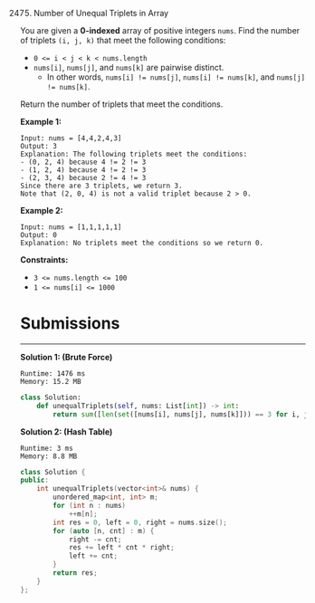 2475. Number of Unequal Triplets in Array

You are given a **0-indexed** array of positive integers `nums`. Find the number of triplets `(i, j, k)` that meet the following conditions:

* `0 <= i < j < k < nums.length`
* `nums[i]`, `nums[j]`, and `nums[k]` are pairwise distinct.
    * In other words, `nums[i] != nums[j]`, `nums[i] != nums[k]`, and `nums[j] != nums[k]`.

Return the number of triplets that meet the conditions.

 

**Example 1:**
```
Input: nums = [4,4,2,4,3]
Output: 3
Explanation: The following triplets meet the conditions:
- (0, 2, 4) because 4 != 2 != 3
- (1, 2, 4) because 4 != 2 != 3
- (2, 3, 4) because 2 != 4 != 3
Since there are 3 triplets, we return 3.
Note that (2, 0, 4) is not a valid triplet because 2 > 0.
```

**Example 2:**
```
Input: nums = [1,1,1,1,1]
Output: 0
Explanation: No triplets meet the conditions so we return 0.
```

**Constraints:**

* `3 <= nums.length <= 100`
* `1 <= nums[i] <= 1000`

# Submissions
---
**Solution 1: (Brute Force)**
```
Runtime: 1476 ms
Memory: 15.2 MB
```
```python
class Solution:
    def unequalTriplets(self, nums: List[int]) -> int:
        return sum([len(set([nums[i], nums[j], nums[k]])) == 3 for i, j, k in itertools.combinations(range(len(nums)), 3)])
```

**Solution 2: (Hash Table)**
```
Runtime: 3 ms
Memory: 8.8 MB
```
```c++
class Solution {
public:
    int unequalTriplets(vector<int>& nums) {
        unordered_map<int, int> m;
        for (int n : nums)
            ++m[n];
        int res = 0, left = 0, right = nums.size();
        for (auto [n, cnt] : m) {
            right -= cnt;
            res += left * cnt * right;
            left += cnt;
        }
        return res;
    }
};
```
